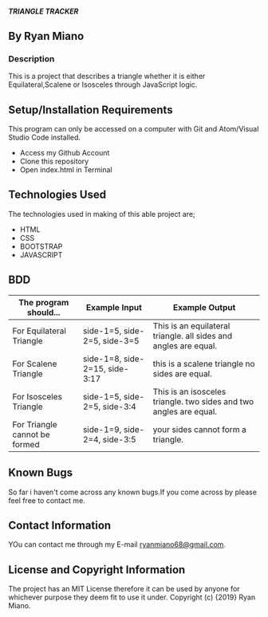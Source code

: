 ##### TRIANGLE TRACKER

## By Ryan Miano

### Description
This is a project that describes a triangle whether it is either Equilateral,Scalene or Isosceles through JavaScript logic.


## Setup/Installation Requirements

This program can only be accessed on a computer with Git and Atom/Visual Studio Code installed.

* Access my Github Account
* Clone this repository
* Open index.html in Terminal

## Technologies Used
The technologies used in making of this able project are;
* HTML
* CSS
* BOOTSTRAP
* JAVASCRIPT 

## BDD

The program should... | Example Input | Example Output
----- | ----- | -----
For Equilateral Triangle | side-1=5, side-2=5, side-3=5 | This is an equilateral triangle. all sides and angles are equal.
For Scalene Triangle | side-1=8, side-2=15, side-3:17 | this is a scalene triangle no sides are equal.
For Isosceles Triangle | side-1=5, side-2=5, side-3:4 | This is an isosceles triangle. two sides and two angles are equal.
For Triangle cannot be formed | side-1=9, side-2=4, side-3:5 | your sides cannot form a triangle.

## Known Bugs
So far i haven't come across any known bugs.If you come across by please feel free to contact me.

## Contact Information
YOu can contact me through my E-mail ryanmiano68@gmail.com.

## License and Copyright Information
The project has an MIT License therefore it can be used by anyone for whichever purpose they deem fit to use it under. Copyright (c) {2019} Ryan Miano.
